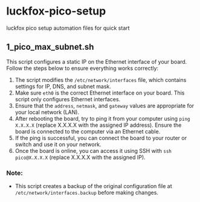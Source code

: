 # luckfox-pico-setup
luckfox pico setup automation files for quick start

## 1_pico_max_subnet.sh

This script configures a static IP on the Ethernet interface of your board. Follow the steps below to ensure everything works correctly:

1. The script modifies the `/etc/network/interfaces` file, which contains settings for IP, DNS, and subnet mask.
2. Make sure `eth0` is the correct Ethernet interface on your board. This script only configures Ethernet interfaces.
3. Ensure that the `address`, `netmask`, and `gateway` values are appropriate for your local network (LAN).
4. After rebooting the board, try to ping it from your computer using `ping X.X.X.X` (replace X.X.X.X with the assigned IP address). Ensure the board is connected to the computer via an Ethernet cable.
5. If the ping is successful, you can connect the board to your router or switch and use it on your network.
6. Once the board is online, you can access it using SSH with `ssh pico@X.X.X.X` (replace X.X.X.X with the assigned IP).

### Note:
- This script creates a backup of the original configuration file at `/etc/network/interfaces.backup` before making changes.
